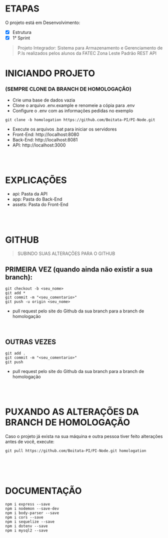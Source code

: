 # ETAPAS
O projeto está em Desenvolvimento:

- [x] Estrutura
- [x] 1° Sprint

> Projeto Integrador: Sistema para Armazenamento e Gerenciamento de P.Is realizados pelos alunos da FATEC Zona Leste
> Padrão REST API

# INICIANDO PROJETO</h1>
### (SEMPRE CLONE DA BRANCH DE HOMOLOGAÇÃO)
- Crie uma base de dados vazia 
- Clone o arquivo .env.example e renomeie a cópia para .env
- Configure o .env com as informações pedidas no exemplo

```
git clone -b homologation https://github.com/Boitata-PI/PI-Node.git
```
- Execute os arquivos .bat para iniciar os servidores
- Front-End: http://localhost:8080
- Back-End: http://localhost:8081
- API: http://localhost:3000

<br><br>

# EXPLICAÇÕES
- api: Pasta da API
- app: Pasta do Back-End
- assets: Pasta do Front-End


<br><br>

# GITHUB
> SUBINDO SUAS ALTERAÇÕES PARA O GITHUB
## PRIMEIRA VEZ (quando ainda não existir a sua branch):
```
git checkout -b <seu_nome>
git add *
git commit -m "<seu_comentario>"
git push -u origin <seu_nome>
```
- pull request pelo site do Github da sua branch para a branch de homologação

<br>

## OUTRAS VEZES
```
git add .
git commit -m "<seu_comentario>"
git push
```
- pull request pelo site do Github da sua branch para a branch de homologação

<br><br>

# PUXANDO AS ALTERAÇÕES DA BRANCH DE HOMOLOGAÇÃO
Caso o projeto já exista na sua máquina e outra pessoa tiver feito alterações antes de você, execute:
```
git pull https://github.com/Boitata-PI/PI-Node.git homologation
```

<br><br><br>

# DOCUMENTAÇÃO
```
npm i express --save
npm i nodemon --save-dev
npm i body-parser --save
npm i cors --save
npm i sequelize --save
npm i dotenv --save
npm i mysql2 --save
```

